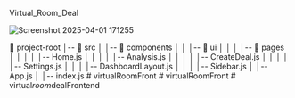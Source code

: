Virtual_Room_Deal



![Screenshot 2025-04-01 171255](https://github.com/user-attachments/assets/c8e65112-bbe8-4293-a323-998c1bb2e54d)




📂 project-root
│-- 📂 src
│   │-- 📂 components
│   │   │-- 📂 ui
│   │   │   │-- 📂 pages
│   │   │   │   │-- Home.js
│   │   │   │   │-- Analysis.js
│   │   │   │   │-- CreateDeal.js
│   │   │   │   │-- Settings.js
│   │   │   │-- DashboardLayout.js
│   │   │   │-- Sidebar.js
│   │-- App.js
│   │-- index.js
#   v i r t u a l R o o m F r o n t 
 
 #   v i r t u a l R o o m F r o n t 
 
 #   v i r t u a l _ r o o m _ d e a l F r o n t e n d 
 
 
